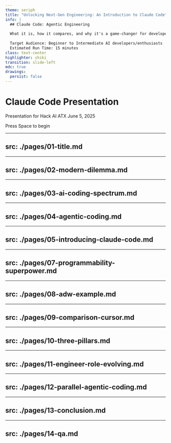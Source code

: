 ```yaml
---
theme: seriph
title: "Unlocking Next-Gen Engineering: An Introduction to Claude Code"
info: |
  ## Claude Code: Agentic Engineering
  
  What it is, how it compares, and why it's a game-changer for developers.
  
  Target Audience: Beginner to Intermediate AI developers/enthusiasts
  Estimated Run Time: 15 minutes
class: text-center
highlighter: shiki
transition: slide-left
mdc: true
drawings:
  persist: false
---
```


# Claude Code Presentation

Presentation for Hack AI ATX June 5, 2025

<div class="pt-12">
  <span @click="$slidev.nav.next" class="px-4 py-2 rounded cursor-pointer hover:bg-white hover:bg-opacity-10">
    Press Space to begin <carbon:arrow-right class="inline"/>
  </span>
</div>

---
src: ./pages/01-title.md
---

---
src: ./pages/02-modern-dilemma.md
---

---
src: ./pages/03-ai-coding-spectrum.md
---

---
src: ./pages/04-agentic-coding.md
---

---
src: ./pages/05-introducing-claude-code.md
---

---
src: ./pages/07-programmability-superpower.md
---

---
src: ./pages/08-adw-example.md
---

---
src: ./pages/09-comparison-cursor.md
---

---
src: ./pages/10-three-pillars.md
---

---
src: ./pages/11-engineer-role-evolving.md
---

---
src: ./pages/12-parallel-agentic-coding.md
---

---
src: ./pages/13-conclusion.md
---

---
src: ./pages/14-qa.md
---
